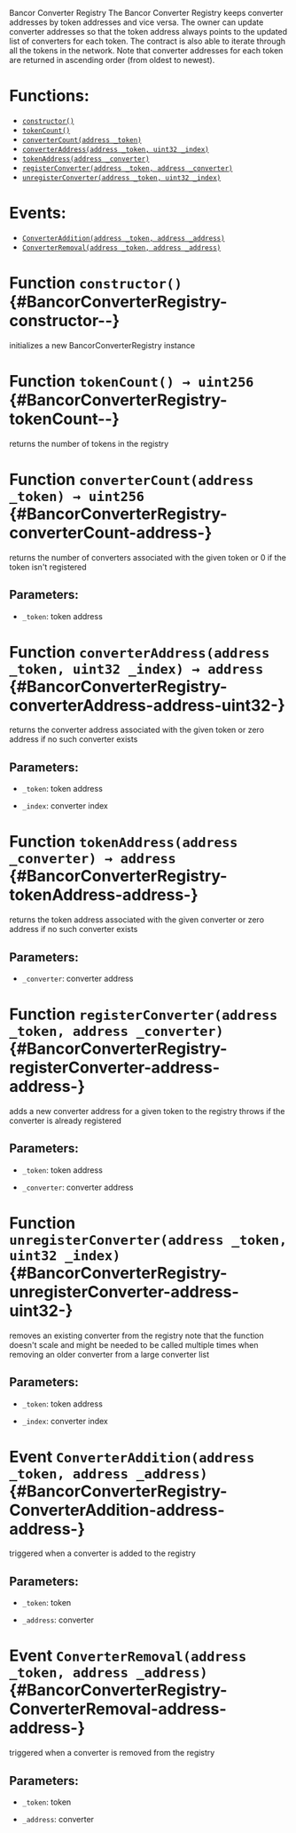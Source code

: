 Bancor Converter Registry
The Bancor Converter Registry keeps converter addresses by token addresses and vice versa. The owner can update converter addresses so that the token address always points to the updated list of converters for each token. 
The contract is also able to iterate through all the tokens in the network. 
Note that converter addresses for each token are returned in ascending order (from oldest to newest).

# Functions:
- [`constructor()`](#BancorConverterRegistry-constructor--)
- [`tokenCount()`](#BancorConverterRegistry-tokenCount--)
- [`converterCount(address _token)`](#BancorConverterRegistry-converterCount-address-)
- [`converterAddress(address _token, uint32 _index)`](#BancorConverterRegistry-converterAddress-address-uint32-)
- [`tokenAddress(address _converter)`](#BancorConverterRegistry-tokenAddress-address-)
- [`registerConverter(address _token, address _converter)`](#BancorConverterRegistry-registerConverter-address-address-)
- [`unregisterConverter(address _token, uint32 _index)`](#BancorConverterRegistry-unregisterConverter-address-uint32-)

# Events:
- [`ConverterAddition(address _token, address _address)`](#BancorConverterRegistry-ConverterAddition-address-address-)
- [`ConverterRemoval(address _token, address _address)`](#BancorConverterRegistry-ConverterRemoval-address-address-)

# Function `constructor()` {#BancorConverterRegistry-constructor--}
initializes a new BancorConverterRegistry instance
# Function `tokenCount() → uint256` {#BancorConverterRegistry-tokenCount--}
returns the number of tokens in the registry

# Function `converterCount(address _token) → uint256` {#BancorConverterRegistry-converterCount-address-}
returns the number of converters associated with the given token
or 0 if the token isn't registered

## Parameters:
- `_token`:   token address

# Function `converterAddress(address _token, uint32 _index) → address` {#BancorConverterRegistry-converterAddress-address-uint32-}
returns the converter address associated with the given token
or zero address if no such converter exists

## Parameters:
- `_token`:   token address

- `_index`:   converter index

# Function `tokenAddress(address _converter) → address` {#BancorConverterRegistry-tokenAddress-address-}
returns the token address associated with the given converter
or zero address if no such converter exists

## Parameters:
- `_converter`:   converter address

# Function `registerConverter(address _token, address _converter)` {#BancorConverterRegistry-registerConverter-address-address-}
adds a new converter address for a given token to the registry
throws if the converter is already registered

## Parameters:
- `_token`:       token address

- `_converter`:   converter address
# Function `unregisterConverter(address _token, uint32 _index)` {#BancorConverterRegistry-unregisterConverter-address-uint32-}
removes an existing converter from the registry
note that the function doesn't scale and might be needed to be called
multiple times when removing an older converter from a large converter list

## Parameters:
- `_token`:   token address

- `_index`:   converter index

# Event `ConverterAddition(address _token, address _address)` {#BancorConverterRegistry-ConverterAddition-address-address-}
triggered when a converter is added to the registry

## Parameters:
- `_token`:   token

- `_address`: converter
# Event `ConverterRemoval(address _token, address _address)` {#BancorConverterRegistry-ConverterRemoval-address-address-}
triggered when a converter is removed from the registry

## Parameters:
- `_token`:   token

- `_address`: converter

